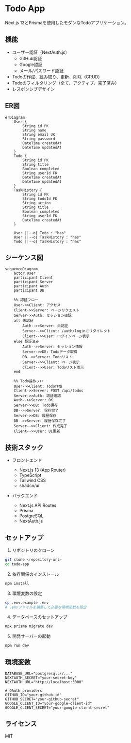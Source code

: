 # Todo App

Next.js 13とPrismaを使用したモダンなTodoアプリケーション。

## 機能

- ユーザー認証（NextAuth.js）
  - GitHub認証
  - Google認証
  - メール/パスワード認証
- Todoの作成、読み取り、更新、削除（CRUD）
- Todoのフィルタリング（全て、アクティブ、完了済み）
- レスポンシブデザイン

## ER図

```mermaid
erDiagram
    User {
        String id PK
        String name
        String email UK
        String password
        DateTime createdAt
        DateTime updatedAt
    }
    Todo {
        String id PK
        String title
        Boolean completed
        String userId FK
        DateTime createdAt
        DateTime updatedAt
    }
    TaskHistory {
        String id PK
        String todoId FK
        String action
        String title
        Boolean completed
        String userId FK
        DateTime createdAt
    }

    User ||--o{ Todo : "has"
    User ||--o{ TaskHistory : "has"
    Todo ||--o{ TaskHistory : "has"
```

## シーケンス図

```mermaid
sequenceDiagram
    actor User
    participant Client
    participant Server
    participant Auth
    participant DB

    %% 認証フロー
    User->>Client: アクセス
    Client->>Server: ページリクエスト
    Server->>Auth: セッション確認
    alt 未認証
        Auth-->>Server: 未認証
        Server-->>Client: /auth/loginにリダイレクト
        Client-->>User: ログインページ表示
    else 認証済み
        Auth-->>Server: セッション情報
        Server->>DB: Todoデータ取得
        DB-->>Server: Todoリスト
        Server-->>Client: ページ表示
        Client-->>User: Todoリスト表示
    end

    %% Todo操作フロー
    User->>Client: Todo作成
    Client->>Server: POST /api/todos
    Server->>Auth: 認証確認
    Auth-->>Server: OK
    Server->>DB: Todo保存
    DB-->>Server: 保存完了
    Server->>DB: 履歴保存
    DB-->>Server: 履歴保存完了
    Server-->>Client: 作成完了
    Client-->>User: UI更新
```

## 技術スタック

- フロントエンド
  - Next.js 13 (App Router)
  - TypeScript
  - Tailwind CSS
  - shadcn/ui

- バックエンド
  - Next.js API Routes
  - Prisma
  - PostgreSQL
  - NextAuth.js

## セットアップ

1. リポジトリのクローン

```bash
git clone <repository-url>
cd todo-app
```

2. 依存関係のインストール

```bash
npm install
```

3. 環境変数の設定

```bash
cp .env.example .env
# .envファイルを編集して必要な環境変数を設定
```

4. データベースのセットアップ

```bash
npx prisma migrate dev
```

5. 開発サーバーの起動

```bash
npm run dev
```

## 環境変数

```env
DATABASE_URL="postgresql://..."
NEXTAUTH_SECRET="your-secret-key"
NEXTAUTH_URL="http://localhost:3000"

# OAuth providers
GITHUB_ID="your-github-id"
GITHUB_SECRET="your-github-secret"
GOOGLE_CLIENT_ID="your-google-client-id"
GOOGLE_CLIENT_SECRET="your-google-client-secret"
```

## ライセンス

MIT
